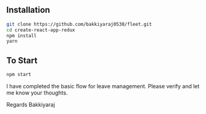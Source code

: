 
## Installation

```bash
git clone https://github.com/bakkiyaraj0530/fleet.git
cd create-react-app-redux
npm install
yarn
```

## To Start

```bash
npm start
```

I have completed the basic flow for leave management. Please verify and let me know your thoughts.

Regards
Bakkiyaraj
